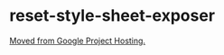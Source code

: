 # reset-style-sheet-exposer

[Moved from Google Project Hosting.](https://code.google.com/p/reset-style-sheet-exposer/)